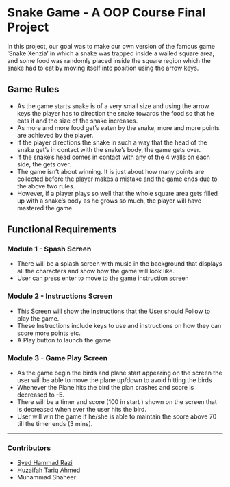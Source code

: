# Snake Game - A OOP Course Final Project

In this project, our goal was to make our own version of the famous game ‘Snake Xenzia’ in which a snake was trapped inside a walled square area, and some food was randomly placed inside the square region which the snake had to eat by moving itself into position using the arrow keys.

## Game Rules

- As the game starts snake is of a very small size and using the arrow keys the player has to direction the snake towards the food so that he eats it and the size of the snake increases.
- As more and more food get’s eaten by the snake, more and more points are achieved by the player.
- If the player directions the snake in such a way that the head of the snake get’s in contact with the snake’s body, the game gets over.
- If the snake’s head comes in contact with any of the 4 walls on each side, the gets over.
- The game isn’t about winning. It is just about how many points are collected before the player makes a mistake and the game ends due to the above two rules.
- However, if a player plays so well that the whole square area gets filled up with a snake’s body as he grows so much, the player will have mastered the game.

## Functional Requirements

### Module 1 - Spash Screen

- There will be a splash screen with music in the background that displays all the characters and show how the game will look like.
- User can press enter to move to the game instruction screen

### Module 2 - Instructions Screen

- This Screen will show the Instructions that the User should Follow to play the game.
- These Instructions include keys to use and instructions on how they can score more points etc.
- A Play button to launch the game

### Module 3 - Game Play Screen

- As the game begin the birds and plane start appearing on the screen the user will be able to move the plane up/down to avoid hitting the birds
- Whenever the Plane hits the bird the plan crashes and score is decreased to -5.
- There will be a timer and score (100 in start ) shown on the screen that is decreased when ever the user hits the bird.
- User will win the game if he/she is able to maintain the score above 70 till the timer ends (3 mins).

---

### Contributors
- [Syed Hammad Razi](https://github.com/syedhammadrazi)
- [Huzaifah Tariq Ahmed](https://github.com/huzaifahtariqahmed)
- Muhammad Shaheer
